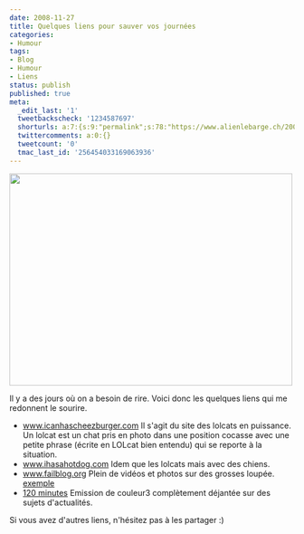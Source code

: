 ```yaml
---
date: 2008-11-27
title: Quelques liens pour sauver vos journées
categories:
- Humour
tags:
- Blog
- Humour
- Liens
status: publish
published: true
meta:
  _edit_last: '1'
  tweetbackscheck: '1234587697'
  shorturls: a:7:{s:9:"permalink";s:78:"https://www.alienlebarge.ch/2008/11/27/quelques-liens-pour-sauver-vos-journees/";s:7:"tinyurl";s:25:"https://tinyurl.com/alrzss";s:4:"isgd";s:17:"https://is.gd/ikh0";s:5:"bitly";s:18:"https://bit.ly/TP80";s:5:"snipr";s:22:"https://snipr.com/b9xs4";s:5:"snurl";s:22:"https://snurl.com/b9xs4";s:7:"snipurl";s:24:"https://snipurl.com/b9xs4";}
  twittercomments: a:0:{}
  tweetcount: '0'
  tmac_last_id: '256454033169063936'
---
```

<img class="alignnone size-medium wp-image-810" title="I must go my planet need me" src="https://dlgjp9x71cipk.cloudfront.net/2008/11/imustgomyp128595871512198295.jpg" alt="" width="500" height="375" />

Il y a des jours où on a besoin de rire. Voici donc les quelques liens qui me redonnent le sourire.
<ul>
	<li><a href="https://www.icanhascheezburger.com">www.icanhascheezburger.com</a>
Il s'agit du site des lolcats en puissance. Un lolcat est un chat pris en photo dans une position cocasse avec une petite phrase (écrite en LOLcat bien entendu) qui se reporte à la situation.</li>
	<li><a href="https://www.ihasahotdog.com">www.ihasahotdog.com</a>
Idem que les lolcats mais avec des chiens.</li>
	<li><a href="https://www.failblog.org">www.failblog.org</a>
Plein de vidéos et photos sur des grosses loupée. <a href="https://dlgjp9x71cipk.cloudfront.net/2008/11/fail-owned-funeral-ad-location-fail-150x150.jpg">exemple</a> </li>
	<li><a href="https://www.couleur3.ch/fr/rsr.html?siteSect=100">120 minutes</a>
Emission de couleur3 complètement déjantée sur des sujets d'actualités. </li>
</ul>
<div>Si vous avez d'autres liens, n'hésitez pas à les partager :)</div>

